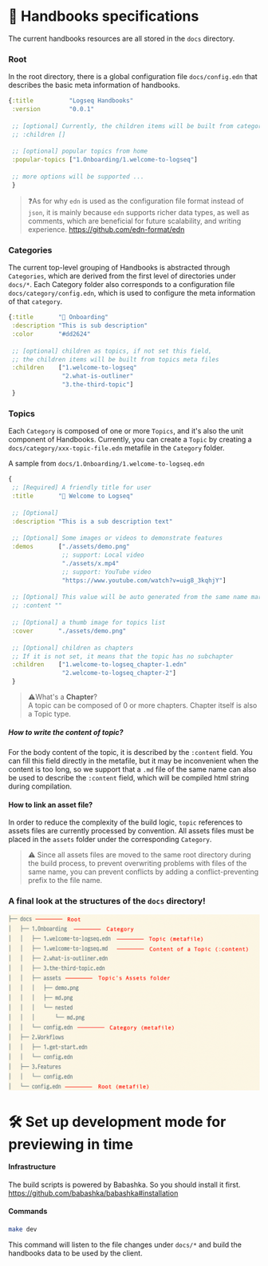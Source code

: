# 📖 Handbooks specifications

The current handbooks resources are all stored in the `docs` directory.

### Root

In the root directory, there is a global configuration file `docs/config.edn` that describes the basic meta information
of handbooks.

```clojure
{:title          "Logseq Handbooks"
 :version        "0.0.1"

 ;; [optional] Currently, the children items will be built from categories folders
 ;; :children []

 ;; [optional] popular topics from home
 :popular-topics ["1.Onboarding/1.welcome-to-logseq"]

 ;; more options will be supported ...
 }
```

> ❓As for why `edn` is used as the configuration file format instead of `json`,
> it is mainly because `edn` supports richer data types, as well as comments,
> which are beneficial for future scalability, and writing experience.
> https://github.com/edn-format/edn

### Categories

The current top-level grouping of Handbooks is abstracted through `Categories`,
which are derived from the first level of directories under `docs/*`.
Each Category folder also corresponds to a configuration file `docs/category/config.edn`,
which is used to configure the meta information of that `category`.

```clojure
{:title       "🔆 Onboarding"
 :description "This is sub description"
 :color       "#dd2624"

 ;; [optional] children as topics, if not set this field,
 ;; the children items will be built from topics meta files
 :children    ["1.welcome-to-logseq"
               "2.what-is-outliner"
               "3.the-third-topic"]
 }
```

### Topics

Each `Category` is composed of one or more `Topics`,
and it's also the unit component of Handbooks. Currently, you can create a `Topic`
by creating a `docs/category/xxx-topic-file.edn` metafile in the `Category` folder.

A sample from `docs/1.Onboarding/1.welcome-to-logseq.edn`

```clojure
{
 ;; [Required] A friendly title for user
 :title       "🙌 Welcome to Logseq"

 ;; [Optional]
 :description "This is a sub description text"

 ;; [Optional] Some images or videos to demonstrate features
 :demos       ["./assets/demo.png"
               ;; support: Local video
               "./assets/x.mp4"
               ;; support: YouTube video
               "https://www.youtube.com/watch?v=uig8_3kqhjY"]

 ;; [Optional] This value will be auto generated from the same name markdown file. `1.welcome-to-logseq.md`
 ;; :content ""

 ;; [Optional] a thumb image for topics list
 :cover       "./assets/demo.png"

 ;; [Optional] children as chapters
 ;; If it is not set, it means that the topic has no subchapter
 :children    ["1.welcome-to-logseq_chapter-1.edn"
               "2.welcome-to-logseq_chapter-2"]
 }
```

> ⚠️What's a **Chapter**?  
> A topic can be composed of 0 or more chapters. Chapter itself is also a Topic type.

##### How to write the content of topic?

For the body content of the topic, it is described by the `:content` field.
You can fill this field directly in the metafile, but it may be inconvenient
when the content is too long, so we support that a `.md` file of the same name can also
be used to describe the `:content` field, which will be compiled html string during compilation.

#### How to link an asset file?

In order to reduce the complexity of the build logic,
`topic` references to assets files are currently processed by convention.
All assets files must be placed in the `assets` folder under the corresponding `Category`.

> ⚠️ Since all assets files are moved to the same root directory during the build process,
> to prevent overwriting problems with files of the same name,
> you can prevent conflicts by adding a conflict-preventing prefix to the file name.

### A final look at the structures of the `docs` directory!

![docs](./images/docs-structures.png)

# 🛠 Set up development mode for previewing in time

#### Infrastructure

The build scripts is powered by Babashka. So you should install it first.
https://github.com/babashka/babashka#installation

#### Commands

```bash
make dev
```

This command will listen to the file changes under `docs/*`
and build the handbooks data to be used by the client.